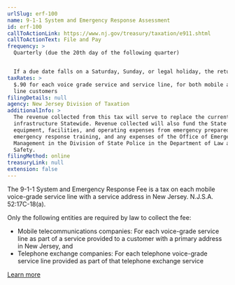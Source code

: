 ```yaml
---
urlSlug: erf-100
name: 9-1-1 System and Emergency Response Assessment
id: erf-100
callToActionLink: https://www.nj.gov/treasury/taxation/e911.shtml
callToActionText: File and Pay
frequency: >
  Quarterly (due the 20th day of the following quarter)


  If a due date falls on a Saturday, Sunday, or legal holiday, the return is due on the next business day. Returns transmitted by 11:59 p.m. on the due date will be considered timely.
taxRates: >
  $.90 for each voice grade service and service line, for both mobile and land
  line customers
filingDetails: null
agency: New Jersey Division of Taxation
additionalInfo: >
  The revenue collected from this tax will serve to replace the current 9-1-1
  infrastructure Statewide. Revenue collected will also fund the State’s capital
  equipment, facilities, and operating expenses from emergency preparedness and
  emergency response training, and any expenses of the Office of Emergency
  Management in the Division of State Police in the Department of Law and Public
  Safety.
filingMethod: online
treasuryLink: null
extension: false
---
```


The 9-1-1 System and Emergency Response Fee is a tax on each mobile voice-grade service line with a service address in New Jersey. N.J.S.A. 52:17C-18(a). 

Only the following entities are required by law to collect the fee:
- Mobile telecommunications companies: For each voice-grade service line as part of a service provided to a customer with a primary address in New Jersey, and
- Telephone exchange companies: For each telephone voice-grade service line provided as part of that telephone exchange service

[Learn more](https://www.state.nj.us/treasury/taxation/911fee.shtml)
